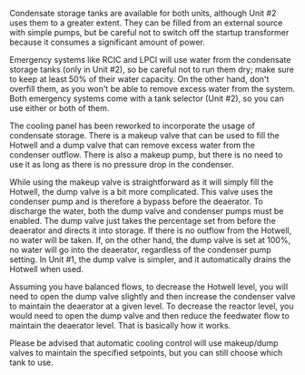 Condensate storage tanks are available for both units, although Unit #2 uses them to a greater extent. They can be filled from an external source with simple pumps, but be careful not to switch off the startup transformer because it consumes a significant amount of power.

Emergency systems like RCIC and LPCI will use water from the condensate storage tanks (only in Unit #2), so be careful not to run them dry; make sure to keep at least 50% of their water capacity. On the other hand, don't overfill them, as you won't be able to remove excess water from the system. Both emergency systems come with a tank selector (Unit #2), so you can use either or both of them.

The cooling panel has been reworked to incorporate the usage of condensate storage. There is a makeup valve that can be used to fill the Hotwell and a dump valve that can remove excess water from the condenser outflow. There is also a makeup pump, but there is no need to use it as long as there is no pressure drop in the condenser.

While using the makeup valve is straightforward as it will simply fill the Hotwell, the dump valve is a bit more complicated. This valve uses the condenser pump and is therefore a bypass before the deaerator. To discharge the water, both the dump valve and condenser pumps must be enabled. The dump valve just takes the percentage set from before the deaerator and directs it into storage. If there is no outflow from the Hotwell, no water will be taken. If, on the other hand, the dump valve is set at 100%, no water will go into the deaerator, regardless of the condenser pump setting. In Unit #1, the dump valve is simpler, and it automatically drains the Hotwell when used.

Assuming you have balanced flows, to decrease the Hotwell level, you will need to open the dump valve slightly and then increase the condenser valve to maintain the deaerator at a given level. To decrease the reactor level, you would need to open the dump valve and then reduce the feedwater flow to maintain the deaerator level. That is basically how it works.

Please be advised that automatic cooling control will use makeup/dump valves to maintain the specified setpoints, but you can still choose which tank to use.
